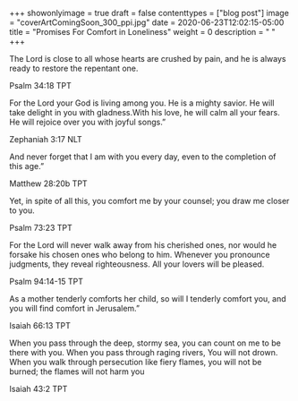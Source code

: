 +++
showonlyimage = true
draft = false
contenttypes = ["blog post"]
image = "coverArtComingSoon_300_ppi.jpg"
date = 2020-06-23T12:02:15-05:00
title = "Promises For Comfort in Loneliness"
weight = 0
description = " "
+++


<div class='bible-text'>The Lord is close to all whose hearts are crushed by pain,
and he is always ready to restore the repentant one.
<p class='bible-reference'>Psalm 34:18 TPT</p>
</div> 

<div class='bible-text'>For the Lord your God is living among you. He is a mighty savior.
He will take delight in you with gladness.With his love, he will calm all your fears. 
He will rejoice over you with joyful songs.”
<p class='bible-reference'>Zephaniah 3:17 NLT</p>
</div>

<div class='bible-text'>And never forget that I am with you every day, even to the completion of this age.”
<p class='bible-reference'>Matthew 28:20b TPT</p>
</div>

<div class='bible-text'>Yet, in spite of all this, you comfort me by your counsel;
you draw me closer to you.
<p class='bible-reference'>Psalm 73:23 TPT</p>
</div>

<div class='bible-text'>For the Lord will never walk away from his cherished ones,
nor would he forsake his chosen ones who belong to him.
Whenever you pronounce judgments, they reveal righteousness.
All your lovers will be pleased.
<p class='bible-reference'>Psalm 94:14-15 TPT</p>
</div>

<div class='bible-text'>As a mother tenderly comforts her child, so will I tenderly comfort you,
and you will find comfort in Jerusalem.”
<p class='bible-reference'>Isaiah 66:13 TPT</p>
</div>

<div class='bible-text'>When you pass through the deep, stormy sea, you can count on me to be there with you.
When you pass through raging rivers, You will not drown.
When you walk through persecution like fiery flames, you will not be burned;
the flames will not harm you
<p class='bible-reference'>Isaiah 43:2 TPT</p>
</div>